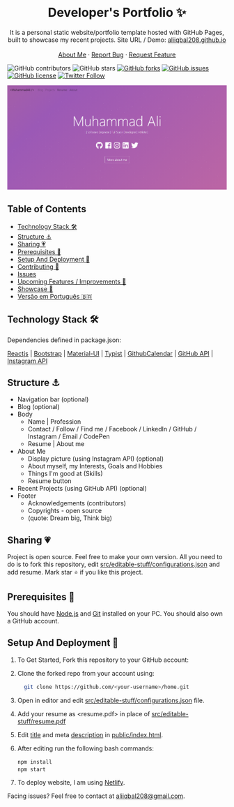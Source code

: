 <!-- PROJECT LOGO -->
<br />
<p align="center">
  <h1 align="center">Developer's Portfolio ✨</h1>

  <p align="center">
    It is a personal static website/portfolio template hosted with GitHub Pages, built to showcase my recent projects. Site URL / Demo: 
    <a href="https://aliiqbal208.github.io">aliiqbal208.github.io</a>
    <br />
    <br />
    <a href="https://aliiqbal208.com">About Me</a>
    ·
    <a href="https://github.com/aliiqbal208/home/issues">Report Bug</a>
    ·
    <a href="https://github.com/aliiqbal208/home/issues">Request Feature</a>
  </p>
</p>

![GitHub contributors](https://img.shields.io/github/contributors/aliiqbal208/home?color=ffcc66&style=for-the-badge)
![GitHub stars](https://img.shields.io/github/stars/aliiqbal208/home?color=ffcc66&style=for-the-badge)
[![GitHub forks](https://img.shields.io/github/forks/aliiqbal208/home?style=for-the-badge)](https://github.com/aliiqbal208/star_book/network)
[![GitHub issues](https://img.shields.io/github/issues/aliiqbal208/home?color=ffcc66&style=for-the-badge)](https://github.com/aliiqbal208/star_book/issues)
[![GitHub license](https://img.shields.io/github/license/aliiqbal208/home?style=for-the-badge)](https://github.com/aliiqbal208/home/blob/master/LICENSE)
[![Twitter Follow](https://img.shields.io/twitter/follow/aliiqbal208?color=ffcc66&logo=twitter&logoColor=ffffff&style=for-the-badge)](https://twitter.com/aliiqbal208)

[![Site preview](/public/social-image.png)](https://aliiqbal208.github.io/)



## Table of Contents

- [Technology Stack 🛠️](#technology-stack-)
- [Structure ⚓](#structure-)
- [Sharing 💗](#sharing-)
- [Prerequisites 🍪](#prerequisites-)
- [Setup And Deployment 🔧](#setup-and-deployment-)
- [Contributing 🙌](#contributing-)
- [Issues](#issues)
- [Upcoming Features / Improvements 🔗](#upcoming-features-/-improvements-)
- [Showcase 🚀](#showcase-)
- [Versão em Português :brazil:](#versao-em-portugues-)

## Technology Stack 🛠️

Dependencies defined in package.json:

[Reactjs](https://reactjs.org/)
| [Bootstrap](https://getbootstrap.com/)
| [Material-UI](https://github.com/mui-org/material-ui)
| [Typist](https://github.com/jstejada/react-typist)
| [GithubCalendar](https://github.com/grubersjoe/react-github-calendar)
| [GitHub API](https://developer.github.com/v3/repos/)
| [Instagram API](https://www.instagram.com/developer/embedding/)

## Structure ⚓

- Navigation bar (optional)
- Blog (optional)
- Body
  - Name | Profession
  - Contact / Follow / Find me / Facebook / LinkedIn / GitHub / Instagram / Email / CodePen
  - Resume | About me
- About Me
  - Display picture (using Instagram API) (optional)
  - About myself, my Interests, Goals and Hobbies
  - Things I'm good at (Skills)
  - Resume button
- Recent Projects (using GitHub API) (optional)
- Footer
  - Acknowledgements (contributors)
  - Copyrights - open source
  - (quote: Dream big, Think big)

## Sharing 💗

Project is open source. Feel free to make your own version. All you need to do is to fork this repository, edit [src/editable-stuff/configurations.json](./src/editable-stuff/configurations.json) and add resume. Mark star ⭐ if you like this project.

## Prerequisites 🍪

You should have [Node.js](https://nodejs.org/en/) and [Git](https://git-scm.com/) installed on your PC. You should also own a GitHub account.

## Setup And Deployment 🔧

1. To Get Started, Fork this repository to your GitHub account:
2. Clone the forked repo from your account using:

   ```bash
     git clone https://github.com/<your-username>/home.git
   ```

3. Open in editor and edit [src/editable-stuff/configurations.json](./src/editable-stuff/configurations.json) file.

4. Add your resume as <resume.pdf> in place of [src/editable-stuff/resume.pdf](./src/editable-stuff/)

5. Edit [title](./public/index.html#L34) and meta [description](./public/index.html#L13) in [public/index.html](./public/index.html).

6. After editing run the following bash commands:

   ```bash
   npm install
   npm start
   ```

7. To deploy website, I am using [Netlify](https://www.netlify.com/).

Facing issues? Feel free to contact at aliiqbal208@gmail.com.

